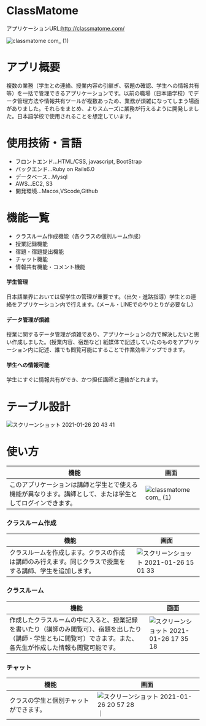 # ClassMatome
アプリケーションURL:http://classmatome.com/

![classmatome com_ (1)](https://user-images.githubusercontent.com/69580714/105803010-d15fe300-5fdf-11eb-8300-42eb38403b8d.png)

# アプリ概要
複数の業務（学生との連絡、授業内容の引継ぎ、宿題の確認、学生への情報共有等）を一括で管理できるアプリケーションです。以前の職場（日本語学校）でデータ管理方法や情報共有ツールが複数あっため、業務が煩雑になってしまう場面がありました。それらをまとめ、よりスムーズに業務が行えるように開発しました。日本語学校で使用されることを想定しています。

# 使用技術・言語
- フロントエンド…HTML/CSS, javascript, BootStrap
- バックエンド…Ruby on Rails6.0
- データベース…Mysql
- AWS…EC2, S3
- 開発環境…Macos,VScode,Github

# 機能一覧
- クラスルーム作成機能（各クラスの個別ルーム作成）
- 授業記録機能
- 宿題・宿題提出機能
- チャット機能
- 情報共有機能・コメント機能

#### 学生管理
日本語業界においては留学生の管理が重要です。（出欠・進路指導）学生との連絡をアプリケーション内で行えます。(メール・LINEでのやりとりが必要なし)
#### データ管理が煩雑
授業に関するデータ管理が煩雑であり、アプリケーションの力で解決したいと思い作成しました。(授業内容、宿題など)
紙媒体で記述していたのものをアプリケーション内に記述、誰でも閲覧可能にすることで作業効率アップできます。

#### 学生への情報可能
学生にすぐに情報共有ができ、かつ担任講師と連絡がとれます。

# テーブル設計
<img alt="スクリーンショット 2021-01-26 20 43 41" src="https://user-images.githubusercontent.com/69580714/105841045-59adaa80-6017-11eb-883f-99fb28d68a9e.png">

# 使い方
| 機能                                                                                                     | 画面                                                                                                                         |
|----------------------------------------------------------------------------------------------------------|------------------------------------------------------------------------------------------------------------------------------|
|このアプリケーションは講師と学生とで使える機能が異なります。講師として、または学生としてログインできます。|![classmatome com_ (1)](https://user-images.githubusercontent.com/69580714/105803010-d15fe300-5fdf-11eb-8300-42eb38403b8d.png)|

### クラスルーム作成
| 機能                                                                                                   | 画面                                                                                                                                                         |
|--------------------------------------------------------------------------------------------------------|--------------------------------------------------------------------------------------------------------------------------------------------------------------|
|クラスルームを作成します。クラスの作成は講師のみ行えます。同じクラスで授業をする講師、学生を追加します。|<img alt="スクリーンショット 2021-01-26 15 01 33" src="https://user-images.githubusercontent.com/69580714/105842250-413e8f80-6019-11eb-82b2-c03135e8fa02.png">|

### クラスルーム
| 機能                                                                                                                                                             | 画面                                                                                                                                                         |
|------------------------------------------------------------------------------------------------------------------------------------------------------------------|--------------------------------------------------------------------------------------------------------------------------------------------------------------|
|作成したクラスルームの中に入ると、授業記録を書いたり（講師のみ閲覧可）、宿題を出したり（講師・学生ともに閲覧可）できます。また、各先生が作成した情報も閲覧可能です。|<img alt="スクリーンショット 2021-01-26 17 35 18" src="https://user-images.githubusercontent.com/69580714/105823089-1431b300-6000-11eb-8945-dc1d4928d2b0.png">|

### チャット
| 機能                                 | 画面                                                                                                                                                          |
|--------------------------------------|---------------------------------------------------------------------------------------------------------------------------------------------------------------|
|クラスの学生と個別チャットができます。|<img alt="スクリーンショット 2021-01-26 20 57 28" src="https://user-images.githubusercontent.com/69580714/105842277-47cd0700-6019-11eb-9f5a-1c31dd303023.png">｜


<!-- # テーブル設計

## teachers テーブル
| Column          | Type    | Options     |
| --------------- | ------- | ----------- |
| employee_number | integer | null: false |
| status_id       | integer | null: false |
| last_name       | string  | null: false |
| first_name      | string  | null: false |
| last_name_k     | string  | null: false |
| first_name_k    | string  | null: false |
| image           | string  | null: false |
| email           | string  | null: false |
| password        | string  | null: false |
| nickname        | string  | null: false |
### Association
- has_many :classroom_teachers
- has_many :classrooms, through: :classroom_teachers
- has_many :informations
- has_many :inquiries
- has_many :chatrooms
- has_many :take_overs
- has_many :homeworks


## students テーブル
| Column         | Type    | Options     |
| -------------- | ------- | ----------- |
| student_number | integer | null: false |
| name           | string  | null: false |
| name_k         | string  | null: false |
| nickname       | string  | null: false |
| image          | string  | null: false |
| email          | string  | null: false |
| password       | string  | null: false |
| birthday       | date    | null: false |
### Association
- has_many :classroom_students
- has_many :classrooms, through: :classroom_students
- has_many :inquiries
- has_many :chatrooms
- has_many :submissions

## informations テーブル
| Column   | Type    | Options     |
| -------- | ------- | ----------- |
| title    | string  | null: false |
| genre_id | integer | null: false |
| content  | text    | null: false |
### Association
- belongs_to :teacher
- has_many :inquiries

## inquiries テーブル
| Column   | Type    | Options     |
| -------- | ------- | ----------- |
| content  | text    | null: false |
### Association
- belongs_to :information
- belongs_to :teacher, optional: true
- belongs_to :student, optional: true

## classrooms テーブル
| Column     | Type   | Options     |
| ---------- | ------ | ----------- |
| name       | string | null: false |
| year_month | date   | null: false |
### Association
- has_many :classroom_teachers, dependent: :destroy
- has_many :classroom_students, dependent: :destroy
- has_many :teachers, through: :classroom_teachers
- has_many :students, through: :classroom_students
- has_many :chatrooms
- has_many :take_overs
- has_many :homeworks

## chatrooms テーブル
### Association
- belongs_to :teacher
- belongs_to :student
- belongs_to :classroom
- has_many :chats

## chats テーブル
| Column    | Type    | Options     |
| --------- | ------- | ----------- |
| text      | text    | null: false |
| judgement | integer | null: false |
### Association
- belongs_to :chatroom

## take_overs テーブル
| Column     | Type     | Options     |
| ---------- | -------- | ----------- |
| start_time | datetime | null: false |
| content    | text     | null: false |
| detail     | text     | null: false |
| appearance | text     | null: false |
| judgement  | integer  | null: false |
### Association
- belongs_to :classroom
- belongs_to :teacher

## homeworks テーブル
| Column     | Type     | Options     |
| ---------- | -------- | ----------- |
| start_time | datetime | null: false |
| content    | text     | null: false |
| judgement  | integer  | null: false |
### Association
- belongs_to :classroom
- belongs_to :teacher
- has_many :submissions
- has_one_attached :file

## submissions テーブル
| Column     | Type     | Options     |
| ---------- | -------- | ----------- |
| start_time | datetime | null: false |
| content    | text     | null: false |
| judgement  | integer  | null: false |
### Association
- belongs_to :homework
- belongs_to :student -->

